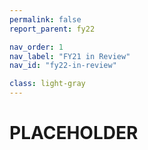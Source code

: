 ```yaml
---
permalink: false
report_parent: fy22

nav_order: 1
nav_label: "FY21 in Review"
nav_id: "fy22-in-review"

class: light-gray
---
```

# PLACEHOLDER